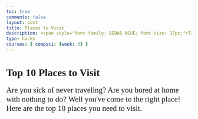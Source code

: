 ```yaml
---
toc: true
comments: false
layout: post
title: Places to Visit
description: <span style="font-family: BEBAS NEUE; font-size: 17px;">Time For an Adventure🗺</span>
type: hacks
courses: { compsci: {week: 3} }
---
```


# <span style="font-family: BEBAS NEUE;">Top 10 Places to Visit 🛫</span>

<span style="font-family: Playfair Display; font-size: 21px;">Are you sick of never traveling? Are you bored at home with nothing to do? Well you've come to the right place! Here are the top 10 places you need to visit.</span>

